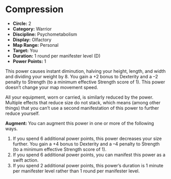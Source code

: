 # Compression

- **Circle:** 2
- **Category:** Warrior
- **Discipline:** Psychometabolism
- **Display:** Olfactory
- **Map Range:** Personal
- **Target:** You
- **Duration:** 1 round per manifester level (D)
- **Power Points:** 1

This power causes instant diminution, halving your height, length, and width and dividing your weight by 8. You gain a +2 bonus to Dexterity and a –2 penalty to Strength (to a minimum effective Strength score of 1). This power doesn’t change your map movement speed.

All your equipment, worn or carried, is similarly reduced by the power. Multiple effects that reduce size do not stack, which means (among other things) that you can’t use a second manifestation of this power to further reduce yourself.

**Augment:** You can augment this power in one or more of the following ways.

1. If you spend 6 additional power points, this power decreases your size further. You gain a +4 bonus to Dexterity and a –4 penalty to Strength (to a minimum effective Strength score of 1).
2. If you spend 6 additional power points, you can manifest this power as a swift action.
3. If you spend 2 additional power points, this power’s duration is 1 minute per manifester level rather than 1 round per manifester level.
